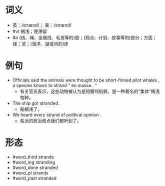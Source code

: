 # 词义
- 英：/strænd/； 美：/strænd/
- #vt 搁浅；使滞留
- #n (线、绳、金属线、毛发等的)股；(观点、计划、故事等的)部分；方面；缕；滨；(海洋、湖或河的)岸
# 例句
- Officials said the animals were thought to be short-finned pilot whales , a species known to strand " en masse . "
	- 有关官员表示，这些动物被认为是短鳍领航鲸，是一种著名的“集体”搁浅物种。
- The ship got stranded .
	- 船搁浅了。
- We heard every strand of political opinion .
	- 各派的政治观点我们都听到了。
# 形态
- #word_third strands
- #word_ing stranding
- #word_done stranded
- #word_pl strands
- #word_past stranded
